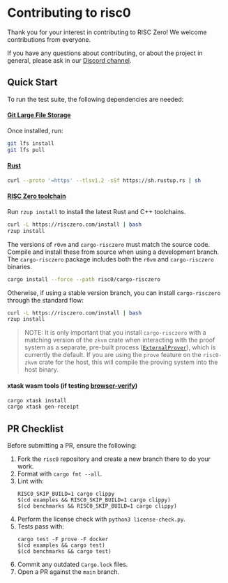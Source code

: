 # Contributing to risc0

Thank you for your interest in contributing to RISC Zero! We welcome contributions from everyone.

If you have any questions about contributing, or about the project in general, please ask in our [Discord channel](https://discord.gg/risczero).

## Quick Start

To run the test suite, the following dependencies are needed:

#### [Git Large File Storage](https://docs.github.com/en/repositories/working-with-files/managing-large-files/installing-git-large-file-storage)

Once installed, run:

```bash
git lfs install
git lfs pull
```

#### [Rust](https://www.rust-lang.org/tools/install)

```bash
curl --proto '=https' --tlsv1.2 -sSf https://sh.rustup.rs | sh
```

#### [RISC Zero toolchain](https://dev.risczero.com/api/zkvm/quickstart#1-install-the-risc-zero-toolchain)

Run `rzup install` to install the latest Rust and C++ toolchains.
```bash
curl -L https://risczero.com/install | bash
rzup install
```

The versions of `r0vm` and `cargo-risczero` must match the source code. Compile and install these
from source when using a development branch. The `cargo-risczero` package includes both the `r0vm`
and `cargo-risczero` binaries.

```bash
cargo install --force --path risc0/cargo-risczero
```

Otherwise, if using a stable version branch, you can install `cargo-risczero` through the standard flow:

```bash
curl -L https://risczero.com/install | bash
rzup install
```

> NOTE: It is only important that you install `cargo-risczero` with a matching version of the `zkvm` crate when interacting with the proof system as a separate, pre-built process ([`ExternalProver`](https://docs.rs/risc0-zkvm/latest/risc0_zkvm/struct.ExternalProver.html)), which is currently the default. If you are using the `prove` feature on the `risc0-zkvm` crate for the host, this will compile the proving system into the host binary.

#### xtask wasm tools (if testing [browser-verify](./examples/browser-verify))

```bash
cargo xtask install
cargo xtask gen-receipt
```

## PR Checklist

Before submitting a PR, ensure the following:

1. Fork the `risc0` repository and create a new branch there to do your work.
2. Format with `cargo fmt --all`.
3. Lint with:
   ```
   RISC0_SKIP_BUILD=1 cargo clippy
   $(cd examples && RISC0_SKIP_BUILD=1 cargo clippy)
   $(cd benchmarks && RISC0_SKIP_BUILD=1 cargo clippy)
   ```
4. Perform the license check with `python3 license-check.py`.
5. Tests pass with:
   ```
   cargo test -F prove -F docker
   $(cd examples && cargo test)
   $(cd benchmarks && cargo test)
   ```
6. Commit any outdated `Cargo.lock` files.
7. Open a PR against the `main` branch.
